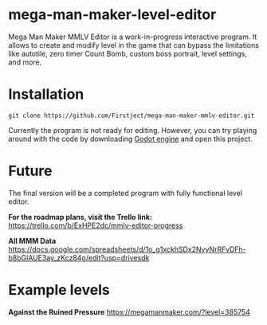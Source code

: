 # mega-man-maker-level-editor
Mega Man Maker MMLV Editor is a work-in-progress interactive program. It allows to create and modify level in the game that can bypass the limitations like autotile, zero timer Count Bomb, custom boss portrait, level settings, and more.

# Installation

```git
git clone https://github.com/Firstject/mega-man-maker-mmlv-editor.git
```

Currently the program is not ready for editing. However, you can try playing around with the code by downloading [Godot engine](https://godotengine.org/) and open this project.

# Future

The final version will be a completed program with fully functional level editor.

**For the roadmap plans, visit the Trello link:**
https://trello.com/b/ExHPE2dc/mmlv-editor-progress

**All MMM Data**
https://docs.google.com/spreadsheets/d/1o_g1xckhSDx2NvyNrRFvDFh-b8bGlAUE3ay_zKcz84g/edit?usp=drivesdk

# Example levels

**Against the Ruined Pressure**
https://megamanmaker.com/?level=385754
